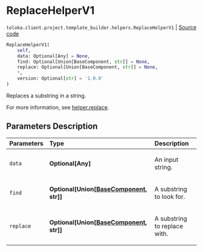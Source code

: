# ReplaceHelperV1
`toloka.client.project.template_builder.helpers.ReplaceHelperV1` | [Source code](https://github.com/Toloka/toloka-kit/blob/v1.2.3/src/client/project/template_builder/helpers.py#L118)

```python
ReplaceHelperV1(
    self,
    data: Optional[Any] = None,
    find: Optional[Union[BaseComponent, str]] = None,
    replace: Optional[Union[BaseComponent, str]] = None,
    *,
    version: Optional[str] = '1.0.0'
)
```

Replaces a substring in a string.


For more information, see [helper.replace](https://toloka.ai/docs/template-builder/reference/helper.replace).

## Parameters Description

| Parameters | Type | Description |
| :----------| :----| :-----------|
`data`|**Optional\[Any\]**|<p>An input string.</p>
`find`|**Optional\[Union\[[BaseComponent](toloka.client.project.template_builder.base.BaseComponent.md), str\]\]**|<p>A substring to look for.</p>
`replace`|**Optional\[Union\[[BaseComponent](toloka.client.project.template_builder.base.BaseComponent.md), str\]\]**|<p>A substring to replace with.</p>
